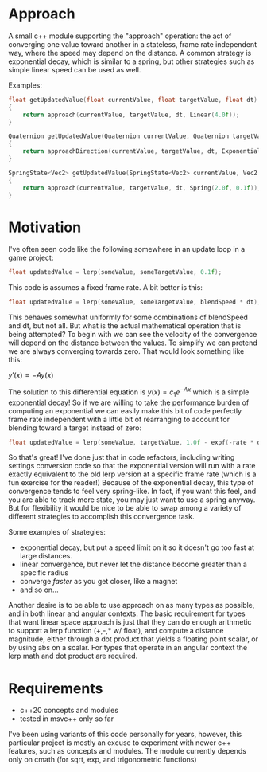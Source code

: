# Approach
A small c++ module supporting the "approach" operation: the act of converging one value toward another in a stateless, frame rate independent way, where the speed may depend on the distance. A common strategy is exponential decay, which is similar to a spring, but other strategies such as simple linear speed can be used as well.

Examples:
```c++
float getUpdatedValue(float currentValue, float targetValue, float dt)
{
    return approach(currentValue, targetValue, dt, Linear(4.0f));
}
```

```c++
Quaternion getUpdatedValue(Quaternion currentValue, Quaternion targetValue, float dt)
{
    return approachDirection(currentValue, targetValue, dt, Exponential(2.0f));
}
```

```c++
SpringState<Vec2> getUpdatedValue(SpringState<Vec2> currentValue, Vec2 targetValue, float dt)
{
    return approach(currentValue, targetValue, dt, Spring(2.0f, 0.1f));
}
```

# Motivation
I've often seen code like the following somewhere in an update loop in a game project:
```c++
float updatedValue = lerp(someValue, someTargetValue, 0.1f);
```

This code is assumes a fixed frame rate. A bit better is this:
```c++
float updatedValue = lerp(someValue, someTargetValue, blendSpeed * dt);
```

This behaves somewhat uniformly for some combinations of blendSpeed and dt, but not all. But what is the actual mathematical operation that is being attempted? To begin with we can see the velocity of the convergence will depend on the distance between the values. To simplify we can pretend we are always converging towards zero. That would look something like this:

$y'(x)=-Ay(x)$

The solution to this differential equation is $y(x)=c_1e^{-Ax}$ which is a simple exponential decay! So if we are willing to take the performance burden of computing an exponential we can easily make this bit of code perfectly frame rate independent with a little bit of rearranging to account for blending toward a target instead of zero:

```c++
float updatedValue = lerp(someValue, targetValue, 1.0f - expf(-rate * dt);
```

So that's great! I've done just that in code refactors, including writing settings conversion code so that the exponential version will run with a rate exactly equivalent to the old lerp version at a specific frame rate (which is a fun exercise for the reader!) Because of the exponential decay, this type of convergence tends to feel very spring-like. In fact, if you want this feel, and you are able to track more state, you may just want to use a spring anyway. But for flexibility it would be nice to be able to swap among a variety of different strategies to accomplish this convergence task. 

Some examples of strategies:
- exponential decay, but put a speed limit on it so it doesn't go too fast at large distances.
- linear convergence, but never let the distance become greater than a specific radius
- converge _faster_ as you get closer, like a magnet
- and so on...

Another desire is to be able to use approach on as many types as possible, and in both linear and angular contexts. The basic requirement for types that want linear space approach is just that they can do enough arithmetic to support a lerp function (+,-,* w/ float), and compute a distance magnitude, either through a dot product that yields a floating point scalar, or by using abs on a scalar. For types that operate in an angular context the lerp math and dot product are required.

# Requirements
- c++20 concepts and modules
- tested in msvc++ only so far

I've been using variants of this code personally for years, however, this particular project is mostly an excuse to experiment with newer c++ features, such as concepts and modules. The module currently depends only on cmath (for sqrt, exp, and trigonometric functions)
